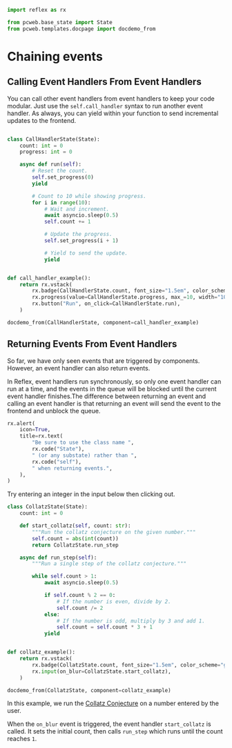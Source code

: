 ```python exec
import reflex as rx

from pcweb.base_state import State
from pcweb.templates.docpage import docdemo_from
```


# Chaining events

## Calling Event Handlers From Event Handlers

You can call other event handlers from event handlers to keep your code modular. Just use the `self.call_handler` syntax to run another event handler. As always, you can yield within your function to send incremental updates to the frontend.


```python exec

class CallHandlerState(State):
    count: int = 0
    progress: int = 0

    async def run(self):
        # Reset the count.
        self.set_progress(0)
        yield

        # Count to 10 while showing progress.
        for i in range(10):
            # Wait and increment.
            await asyncio.sleep(0.5)
            self.count += 1

            # Update the progress.
            self.set_progress(i + 1)

            # Yield to send the update.
            yield


def call_handler_example():
    return rx.vstack(
        rx.badge(CallHandlerState.count, font_size="1.5em", color_scheme="green"),
        rx.progress(value=CallHandlerState.progress, max_=10, width="100%"),
        rx.button("Run", on_click=CallHandlerState.run),
    )
```

```python eval
docdemo_from(CallHandlerState, component=call_handler_example)
```


## Returning Events From Event Handlers


So far, we have only seen events that are triggered by components. However, an event handler can also return events.


In Reflex, event handlers run synchronously, so only one event handler can run at a time, and the events in the queue will be blocked until the current event handler finishes.The difference between returning an event and calling an event handler is that returning an event will send the event to the frontend and unblock the queue.


```python eval
rx.alert(
    icon=True,
    title=rx.text(
        "Be sure to use the class name ",
        rx.code("State"),
        " (or any substate) rather than ",
        rx.code("self"),
        " when returning events.",
    ),
)
```

Try entering an integer in the input below then clicking out.


```python exec
class CollatzState(State):
    count: int = 0

    def start_collatz(self, count: str):
        """Run the collatz conjecture on the given number."""
        self.count = abs(int(count))
        return CollatzState.run_step

    async def run_step(self):
        """Run a single step of the collatz conjecture."""

        while self.count > 1:
            await asyncio.sleep(0.5)

            if self.count % 2 == 0:
                # If the number is even, divide by 2.
                self.count /= 2
            else:
                # If the number is odd, multiply by 3 and add 1.
                self.count = self.count * 3 + 1
            yield


def collatz_example():
    return rx.vstack(
        rx.badge(CollatzState.count, font_size="1.5em", color_scheme="green"),
        rx.input(on_blur=CollatzState.start_collatz),
    )

```

```python eval
docdemo_from(CollatzState, component=collatz_example)
```


In this example, we run the [Collatz Conjecture](https://en.wikipedia.org/wiki/Collatz_conjecture) on a number entered by the user.

When the `on_blur` event is triggered, the event handler `start_collatz` is called. It sets the initial count, then calls `run_step` which runs until the count reaches `1`.

